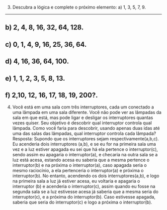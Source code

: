3) Descubra a lógica e complete o próximo elemento:
a) 1, 3, 5, 7, 9.
---------------------------------
b) 2, 4, 8, 16, 32, 64, 128.
---------------------------------
c) 0, 1, 4, 9, 16, 25, 36, 64.
--------------------------------
d) 4, 16, 36, 64, 100.
-------------------------------
e) 1, 1, 2, 3, 5, 8, 13.
------------------------------------
f) 2,10, 12, 16, 17, 18, 19, 200?.
------------------------------------------------------------------------
4) Você está em uma sala com três interruptores, cada um conectado a uma lâmpada em uma sala diferente. 
Você não pode ver as lâmpadas da sala em que está, mas pode ligar e desligar os interruptores quantas vezes quiser. 
Seu objetivo é descobrir qual interruptor controla qual lâmpada.
Como você faria para descobrir, usando apenas duas idas até uma das salas das lâmpadas, qual interruptor controla cada lâmpada?
Resposta:
Supondo que os interruptores sejam respectivamente(a,b,c). Eu acenderia dois interruptores (a,b), e se eu for na primeira sala uma vez e a luz estiver apagada eu sei que há ela pertence o interruptor(c), sendo assim eu apagaria o interruptor(a), e checaria na outra sala se a luz está acesa, estando acesa eu saberia que a mesma pertence o interruptor(b) e na próxima o interruptor(a), caso apagada seria o mesmo raciocínio, a ela pertenceria o interruptor(a) e próxima o interruptor(b).
No entanto, acendendo os dois interruptores(a,b), e logo na primeira sala a luz já estiver acesa, eu voltaria e apagaria o interruptor (b) e acenderia o interruptor(c), assim quando eu fosse na segunda sala se a luz estivesse acesa já saberia que a mesma seria do interruptor(c), e a próxima do interruptor(b). Caso estivesse apagada, saberia que seria do interruptor(c) e logo a próxima o interruptor(b).
